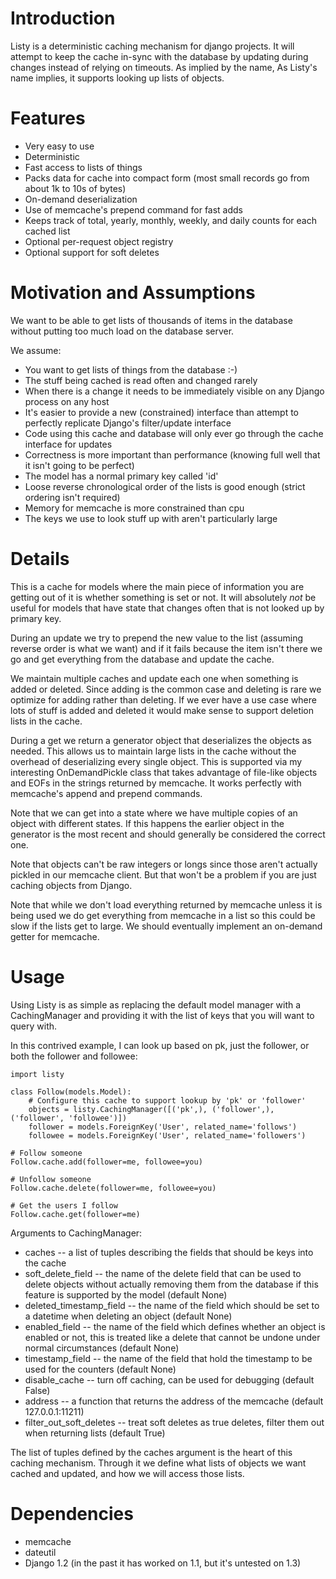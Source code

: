 Introduction
============

Listy is a deterministic caching mechanism for django projects. It
will attempt to keep the cache in-sync with the database by updating
during changes instead of relying on timeouts. As implied by the name,
As Listy's name implies, it supports looking up lists of objects.

Features
========

* Very easy to use
* Deterministic
* Fast access to lists of things
* Packs data for cache into compact form (most small records go from about 1k to 10s of bytes)
* On-demand deserialization
* Use of memcache's prepend command for fast adds
* Keeps track of total, yearly, monthly, weekly, and daily counts for each cached list
* Optional per-request object registry
* Optional support for soft deletes


Motivation and Assumptions
==========================

We want to be able to get lists of thousands of items in the database
without putting too much load on the database server.

We assume:

* You want to get lists of things from the database :-)
* The stuff being cached is read often and changed rarely
* When there is a change it needs to be immediately visible on any Django process on any host
* It's easier to provide a new (constrained) interface than attempt to perfectly replicate Django's filter/update interface
* Code using this cache and database will only ever go through the cache interface for updates
* Correctness is more important than performance (knowing full well that it isn't going to be perfect)
* The model has a normal primary key called 'id'
* Loose reverse chronological order of the lists is good enough (strict ordering isn't required)
* Memory for memcache is more constrained than cpu
* The keys we use to look stuff up with aren't particularly large

Details
=======

This is a cache for models where the main piece of information you are
getting out of it is whether something is set or not. It will
absolutely *not* be useful for models that have state that changes
often that is not looked up by primary key.

During an update we try to prepend the new value to the list (assuming
reverse order is what we want) and if it fails because the item isn't
there we go and get everything from the database and update the cache.

We maintain multiple caches and update each one when something is
added or deleted. Since adding is the common case and deleting is rare
we optimize for adding rather than deleting. If we ever have a use
case where lots of stuff is added and deleted it would make sense to
support deletion lists in the cache.

During a get we return a generator object that deserializes the
objects as needed. This allows us to maintain large lists in the cache
without the overhead of deserializing every single object. This is
supported via my interesting OnDemandPickle class that takes advantage
of file-like objects and EOFs in the strings returned by memcache. It
works perfectly with memcache's append and prepend commands.

Note that we can get into a state where we have multiple copies of an
object with different states. If this happens the earlier object in
the generator is the most recent and should generally be considered
the correct one.

Note that objects can't be raw integers or longs since those aren't
actually pickled in our memcache client. But that won't be a problem
if you are just caching objects from Django.

Note that while we don't load everything returned by memcache unless
it is being used we do get everything from memcache in a list so this
could be slow if the lists get to large. We should eventually
implement an on-demand getter for memcache.

Usage
=====

Using Listy is as simple as replacing the default model manager with a
CachingManager and providing it with the list of keys that you will
want to query with.
    
In this contrived example, I can look up based on pk, just the
follower, or both the follower and followee:

    import listy
    
    class Follow(models.Model):
        # Configure this cache to support lookup by 'pk' or 'follower'
        objects = listy.CachingManager([('pk',), ('follower',), ('follower', 'followee')])
        follower = models.ForeignKey('User', related_name='follows')
        followee = models.ForeignKey('User', related_name='followers')
    
    # Follow someone
    Follow.cache.add(follower=me, followee=you)
    
    # Unfollow someone
    Follow.cache.delete(follower=me, followee=you)
    
    # Get the users I follow
    Follow.cache.get(follower=me)

Arguments to CachingManager:

* caches -- a list of tuples describing the fields that should be keys into the cache
* soft_delete_field -- the name of the delete field that can be used to delete objects without actually removing them from the database if this feature is supported by the model (default None)
* deleted_timestamp_field -- the name of the field which should be set to a datetime when deleting an object (default None)
* enabled_field -- the name of the field which defines whether an object is enabled or not, this is treated like a delete that cannot be undone under normal circumstances (default None)
* timestamp_field -- the name of the field that hold the timestamp to be used for the counters (default None)
* disable_cache -- turn off caching, can be used for debugging (default False)
* address -- a function that returns the address of the memcache (default 127.0.0.1:11211)
* filter_out_soft_deletes -- treat soft deletes as true deletes, filter them out when returning lists (default True)

The list of tuples defined by the caches argument is the heart of this
caching mechanism. Through it we define what lists of objects we want
cached and updated, and how we will access those lists.

Dependencies
============

* memcache
* dateutil
* Django 1.2 (in the past it has worked on 1.1, but it's untested on 1.3)

